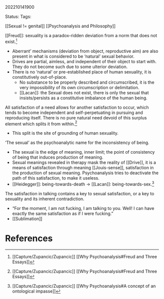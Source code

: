 202210141900

Status: 
Tags: 

[[Sexual != genital]]
[[Psychoanalysis and Philosophy]]

[[Freud]]: sexuality is a paradox-ridden deviation from a norm that does not exist.[^1]
- Aberrant’ mechanisms (deviation from object, reproductive aim) are also present in what is considered to be ‘natural’ sexual behavior.
- Drives are partial, aimless, and independent of their object to start with. They do not become such due to some ulterior deviation.
- There is no ‘natural’ or pre-established place of human sexuality, it is constitutively out-of-place.
	- No substance to be properly described and circumscribed, it is the very impossibility of its own circumscription or delimitation.
	- [[Lacan]]: the Sexual does not exist, there is only the sexual that insists/persists as a constitutive imbalance of the human being.
 
 All satisfaction of a need allows for another satisfaction to occur, which tends to become independent and self-perpetuating in pursuing and reproducing itself. There is no pure natural need devoid of this surplus element which splits it from within.[^1]
- This split is the site of grounding of human sexuality.

‘The sexual’ as the psychoanalytic name for the inconsistency of being.
- The sexual is the edge of meaning, inner limit; the point of consistency of being that induces production of meaning.
- Sexual meanings revealed in therapy mask the reality of [[Drive]], it is a means of satisfaction through meaning [[Jouis-sense]], satisfaction in the production of sexual meaning. Psychoanalysis tries to deactivate the path of this satisfaction, to make it useless.
- [[Heidegger]]: being-towards-death → [[Lacan]]: being-towards-sex.[^2]

The satisfaction in talking contains a key to sexual satisfaction, or a key to sexuality and its inherent contradiction.
- “For the moment, I am not fucking, I am talking to you. Well! I can have exactly the same satisfaction as if I were fucking.”
- [[Sublimation]]
# References

[^1]: [[Capture/Zupancic/Zupancic]] [[Why Psychoanalysis#Freud and Three Essays]]
[^2]: [[Capture/Zupancic/Zupancic]] [[Why Psychoanalysis#A concept of an ontological impasse]]

